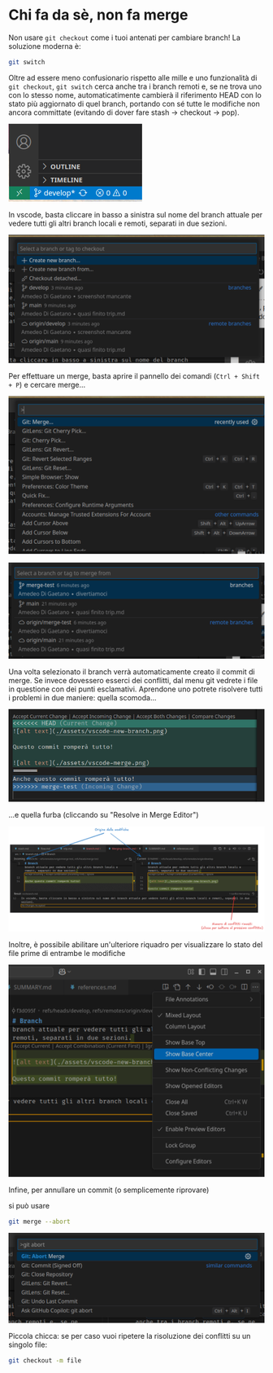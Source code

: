 # Chi fa da sè, non fa merge

Non usare `git checkout` come i tuoi antenati per cambiare branch! La soluzione moderna è:

```bash
git switch
```

Oltre ad essere meno confusionario rispetto alle mille e uno funzionalità di `git checkout`, `git switch` cerca anche tra i branch remoti e, se ne trova uno con lo stesso nome, automaticatimente cambierà il riferimento HEAD con lo stato più aggiornato di quel branch, portando con sé tutte le modifiche non ancora committate (evitando di dover fare stash -> checkout -> pop).

![alt text](./assets/vscode-branch.png)

In vscode, basta cliccare in basso a sinistra sul nome del branch attuale per vedere tutti gli altri branch locali e remoti, separati in due sezioni.

![alt text](./assets/vscode-new-branch.png)

Per effettuare un merge, basta aprire il pannello dei comandi (`Ctrl + Shift + P`) e cercare merge...

![alt text](./assets/vscode-merge.png)

![alt text](./assets/vscode-merge-2.png)

Una volta selezionato il branch verrà automaticamente creato il commit di merge. Se invece dovessero esserci dei conflitti, dal menu git vedrete i file in questione con dei punti esclamativi. Aprendone uno potrete risolvere tutti i problemi in due maniere: quella scomoda...

![alt text](./assets/vscode-conflict.png)

...e quella furba (cliccando su "Resolve in Merge Editor")

![alt text](./assets/vscode-conflict-1.png)

Inoltre, è possibile abilitare un'ulteriore riquadro per visualizzare lo stato del file prime di entrambe le modifiche

![alt text](./assets/vscode-conflict-base.png)

Infine, per annullare un commit (o semplicemente riprovare)

si può usare

```bash
git merge --abort
```

![alt](./assets/vscode-merge-abort.png)

Piccola chicca: se per caso vuoi ripetere la risoluzione dei conflitti su un singolo file:

```bash
git checkout -m file
```
